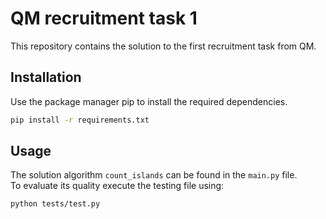 # QM recruitment task 1 

This repository contains the solution to the first recruitment task from QM. 

## Installation 

Use the package manager pip to install the required dependencies.

```bash
pip install -r requirements.txt
```

## Usage
The solution algorithm `count_islands` can be found in the `main.py` file.  
To evaluate its quality execute the testing file using:

```bash
python tests/test.py
```
